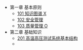 <!-- docs/_sidebar.md -->
* 第一章 基本原则
  * [101 知识图谱 X]()
  * [102 安全管理](ch1/102安全管理.md)
  * [103 质量管理 O](ch1/103质量管理.md)
* 第二章 基础知识
  * [201 高温高压测试系统基本结构](ch2/201高温高压测试系统基本结构.md)
  *